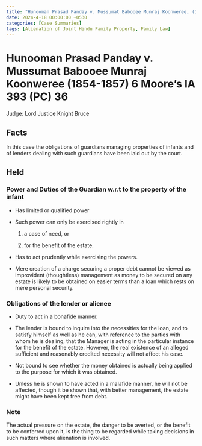 ```yaml
---
title: "Hunooman Prasad Panday v. Mussumat Babooee Munraj Koonweree, (1854 - 57)"
date: 2024-4-18 00:00:00 +0530
categories: [Case Summaries]
tags: [Alienation of Joint Hindu Family Property, Family Law]
---
```

# Hunooman Prasad Panday v. Mussumat Babooee Munraj Koonweree (1854-1857) 6 Moore’s IA 393 (PC) 36

Judge: Lord Justice Knight Bruce

## Facts

In this case the obligations of guardians managing properties of infants and of lenders dealing with such guardians have been laid out by the court.

## Held

### Power and Duties of the Guardian w.r.t to the property of the infant

* Has limited or qualified power
  
* Such power can only be exercised rightly in
  
   1. a case of need, or
      
   2. for the benefit of the estate.

* Has to act prudently while exercising the powers.
  
* Mere creation of a charge securing a proper debt cannot be viewed as improvident (thoughtless) management as money to be secured on any estate is likely to be obtained on easier terms than a loan which rests on mere personal security.

### Obligations of the lender or alienee 

* Duty to act in a bonafide manner.
  
* The lender is bound to inquire into the necessities for the loan, and to satisfy himself as well as he can, with reference to the parties with whom he is dealing, that the Manager is acting in the particular instance for the benefit of the estate. However, the real existence of an alleged sufficient and reasonably credited necessity will not affect his case.
  
* Not bound to see whether the money obtained is actually being applied to the purpose for which it was obtained.
   
* Unless he is shown to have acted in a malafide manner, he will not be affected, though it be shown that, with better management, the estate might have been kept free from debt.

### Note

The actual pressure on the estate, the danger to be averted, or the benefit to be conferred upon it, is the thing to be regarded while taking decisions in such matters where alienation is involved. 

